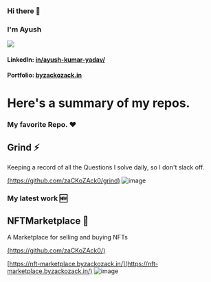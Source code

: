 ### Hi there 👋
### I'm Ayush

[![](https://komarev.com/ghpvc/?username=zaCKoZAck0&color=red)](https://github.com/zaCKoZAck0)

#### LinkedIn: [in/ayush-kumar-yadav/](https://www.linkedin.com/in/ayush-kumar-yadav/)

#### Portfolio: [byzackozack.in](https://www.byzackozack.in/)

<!--
**zaCKoZAck0/zaCKoZAck0** is a ✨ _special_ ✨ repository because its `README.md` (this file) appears on your GitHub profile.

Here are some ideas to get you started:
-->

# Here's a summary of my repos.

### My favorite Repo. :heart:
## Grind :zap:
Keeping a record of all the Questions I solve daily, so I don't slack off.

[(https://github.com/zaCKoZAck0/grind)](https://github.com/zaCKoZAck0/grind)
![image](https://user-images.githubusercontent.com/69889382/184469147-4d3e183a-9803-412d-bd9c-fdedf832f41c.png)

### My latest work :new:
## NFTMarketplace :art:

A Marketplace for selling and buying NFTs

[(https://github.com/zaCKoZAck0/)](https://github.com/zaCKoZAck0/)

[https://nft-marketplace.byzackozack.in/](https://nft-marketplace.byzackozack.in/)
![image](https://user-images.githubusercontent.com/69889382/184478197-11e9d07d-40b4-41e1-b2c7-b88c81e5d298.png)

